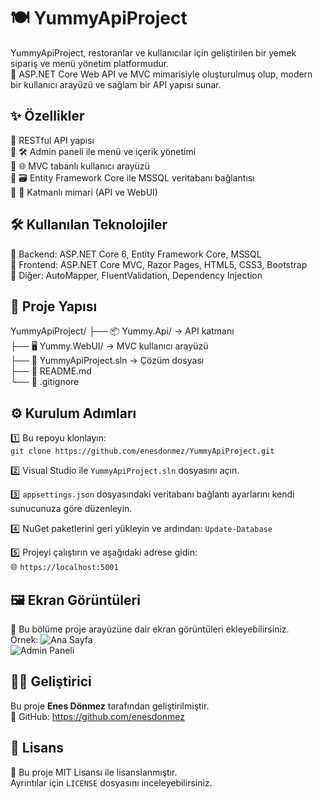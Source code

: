 🍽️ YummyApiProject
====================

YummyApiProject, restoranlar ve kullanıcılar için geliştirilen bir yemek sipariş ve menü yönetim platformudur.  
🚀 ASP.NET Core Web API ve MVC mimarisiyle oluşturulmuş olup, modern bir kullanıcı arayüzü ve sağlam bir API yapısı sunar.

✨ Özellikler
-------------
🔹 RESTful API yapısı  
🔹 🛠️ Admin paneli ile menü ve içerik yönetimi  
🔹 🌐 MVC tabanlı kullanıcı arayüzü  
🔹 🗃️ Entity Framework Core ile MSSQL veritabanı bağlantısı  
🔹 🧱 Katmanlı mimari (API ve WebUI)  

🛠️ Kullanılan Teknolojiler
---------------------------
🔧 Backend: ASP.NET Core 6, Entity Framework Core, MSSQL  
🎨 Frontend: ASP.NET Core MVC, Razor Pages, HTML5, CSS3, Bootstrap  
🧰 Diğer: AutoMapper, FluentValidation, Dependency Injection  

📁 Proje Yapısı
----------------
YummyApiProject/
├── 📦 Yummy.Api/           -> API katmanı  
├── 🖥️ Yummy.WebUI/         -> MVC kullanıcı arayüzü  
├── 📄 YummyApiProject.sln  -> Çözüm dosyası  
├── 📃 README.md  
└── 📂 .gitignore  

⚙️ Kurulum Adımları
---------------------
1️⃣ Bu repoyu klonlayın:  
   `git clone https://github.com/enesdonmez/YummyApiProject.git`

2️⃣ Visual Studio ile `YummyApiProject.sln` dosyasını açın.

3️⃣ `appsettings.json` dosyasındaki veritabanı bağlantı ayarlarını kendi sunucunuza göre düzenleyin.

4️⃣ NuGet paketlerini geri yükleyin ve ardından:
   `Update-Database`

5️⃣ Projeyi çalıştırın ve aşağıdaki adrese gidin:  
   🌐 `https://localhost:5001`

🖼️ Ekran Görüntüleri
---------------------
📌 Bu bölüme proje arayüzüne dair ekran görüntüleri ekleyebilirsiniz.  
Örnek:
![Ana Sayfa](screenshots/homepage.png)  
![Admin Paneli](screenshots/admin-panel.png)

👨‍💻 Geliştirici
------------------
Bu proje **Enes Dönmez** tarafından geliştirilmiştir.  
🔗 GitHub: https://github.com/enesdonmez

📄 Lisans
-----------
📝 Bu proje MIT Lisansı ile lisanslanmıştır.  
Ayrıntılar için `LICENSE` dosyasını inceleyebilirsiniz.
